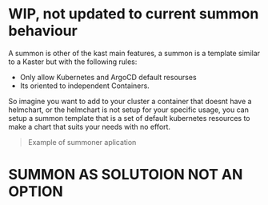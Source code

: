 # WIP, not updated to current summon behaviour

A summon is other of the kast main features, a summon is a template similar to a Kaster but with the following rules:

- Only allow Kubernetes and ArgoCD default resourses
- Its oriented to independent Containers.

So imagine you want to add to your cluster a container that doesnt have a helmchart, or the helmchart is not setup for your specific usage, you can setup a summon template that is a set of default kubernetes resources to make a chart that suits your needs with no effort.

> Example of summoner aplication


# SUMMON AS SOLUTOION NOT AN OPTION
